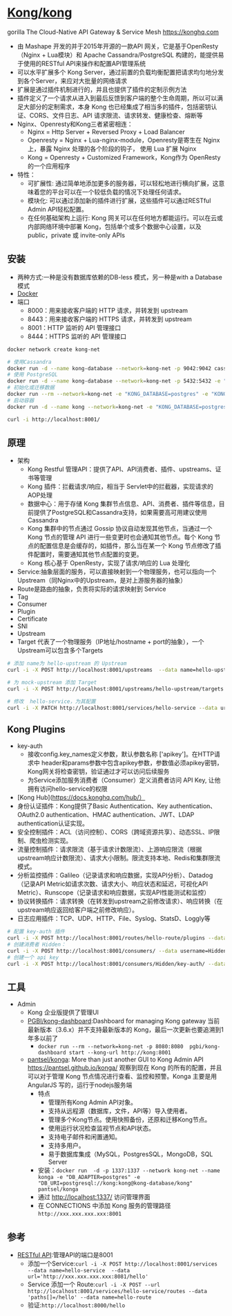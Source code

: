 # [Kong/kong](https://github.com/Kong/kong)

gorilla The Cloud-Native API Gateway & Service Mesh https://konghq.com

* 由 Mashape 开发的并于2015年开源的一款API 网关，它是基于OpenResty（Nginx + Lua模块）和 Apache Cassandra/PostgreSQL 构建的，能提供易于使用的RESTful API来操作和配置API管理系统
* 可以水平扩展多个 Kong Server，通过前置的负载均衡配置把请求均匀地分发到各个Server，来应对大批量的网络请求
* 扩展是通过插件机制进行的，并且也提供了插件的定制示例方法
* 插件定义了一个请求从进入到最后反馈到客户端的整个生命周期，所以可以满足大部分的定制需求，本身 Kong 也已经集成了相当多的插件，包括密钥认证、CORS、文件日志、API 请求限流、请求转发、健康检查、熔断等
* Nginx、Openresty和Kong三者紧密相连：
  - Nginx = Http Server + Reversed Proxy + Load Balancer
  - Openresty = Nginx + Lua-nginx-module，Openresty是寄生在 Nginx 上，暴露 Nginx 处理的各个阶段的钩子， 使用 Lua 扩展 Nginx
  - Kong = Openresty + Customized Framework，Kong作为 OpenResty 的一个应用程序
* 特性：
  - 可扩展性: 通过简单地添加更多的服务器，可以轻松地进行横向扩展，这意味着您的平台可以在一个较低负载的情况下处理任何请求。
  - 模块化: 可以通过添加新的插件进行扩展，这些插件可以通过RESTful Admin API轻松配置。
  - 在任何基础架构上运行: Kong 网关可以在任何地方都能运行。可以在云或内部网络环境中部署 Kong，包括单个或多个数据中心设置，以及 public，private 或 invite-only APIs

## 安装

* 两种方式:一种是没有数据库依赖的DB-less 模式，另一种是with a Database 模式
* [Docker](https://docs.konghq.com/install/docker/)
* 端口
  - 8000：用来接收客户端的 HTTP 请求，并转发到 upstream
  - 8443：用来接收客户端的 HTTPS 请求，并转发到 upstream
  - 8001：HTTP 监听的 API 管理接口
  - 8444：HTTPS 监听的 API 管理接口

```sh
docker network create kong-net

# 使用Cassandra
docker run -d --name kong-database --network=kong-net -p 9042:9042 cassandra:3
# 使用 PostgreSQL
docker run -d --name kong-database --network=kong-net -p 5432:5432 -e "POSTGRES_USER=kong" -e "POSTGRES_DB=kong" -e "POSTGRES_PASSWORD=kong" postgres:9.6
# 初始化或迁移数据
docker run --rm --network=kong-net -e "KONG_DATABASE=postgres" -e "KONG_PG_HOST=kong-database" -e "KONG_PG_PASSWORD=kong" -e "KONG_CASSANDRA_CONTACT_POINTS=kong-database" kong:1.5.1 kong migrations bootstrap
# 启动容器
docker run -d --name kong --network=kong-net -e "KONG_DATABASE=postgres" -e "KONG_PG_HOST=kong-database" -e "KONG_PG_PASSWORD=kong" -e "KONG_CASSANDRA_CONTACT_POINTS=kong-database" -e "KONG_PROXY_ACCESS_LOG=/dev/stdout" -e "KONG_ADMIN_ACCESS_LOG=/dev/stdout" -e "KONG_PROXY_ERROR_LOG=/dev/stderr" -e "KONG_ADMIN_ERROR_LOG=/dev/stderr" -e "KONG_ADMIN_LISTEN=0.0.0.0:8001, 0.0.0.0:8444 ssl" -p 8000:8000 -p 8443:8443 -p 8001:8001 -p 8444:8444 kong:1.5.1

curl -i http://localhost:8001/
```

## 原理

* 架构
  - Kong Restful 管理API：提供了API、API消费者、插件、upstreams、证书等管理
  - Kong 插件：拦截请求/响应，相当于 Servlet中的拦截器，实现请求的AOP处理
  - 数据中心：用于存储 Kong 集群节点信息、API、消费者、插件等信息，目前提供了PostgreSQL和Cassandra支持，如果需要高可用建议使用Cassandra
  - Kong 集群中的节点通过 Gossip 协议自动发现其他节点，当通过一个 Kong 节点的管理 API 进行一些变更时也会通知其他节点。每个 Kong 节点的配置信息是会缓存的，如插件，那么当在某一个 Kong 节点修改了插件配置时，需要通知其他节点配置的变更。
  - Kong 核心基于 OpenResty，实现了请求/响应的 Lua 处理化
* Service:抽象层面的服务，可以直接映射到一个物理服务，也可以指向一个Upstream（同Nginx中的Upstream，是对上游服务器的抽象）
* Route是路由的抽象，负责将实际的请求映射到 Service
* Tag
* Consumer
* Plugin
* Certificate
* SNI
* Upstream
* Target 代表了一个物理服务（IP地址/hostname + port的抽象），一个Upstream可以包含多个Targets

```sh
# 添加 name为 hello-upstream 的 Upstream
curl -i -X POST http://localhost:8001/upstreams  --data name=hello-upstream

# 为 mock-upstream 添加 Target
curl -i -X POST http://localhost:8001/upstreams/hello-upstream/targets --data target="xxx.xxx.xxx.xxx:8081"

# 修改  hello-service，为其配置
curl -i -X PATCH http://localhost:8001/services/hello-service --data url='http://hello-upstream/hello'
```

## Kong Plugins

* key-auth
  - 接收config.key_names定义参数，默认参数名称 ['apikey']。在HTTP请求中 header和params参数中包含apikey参数，参数值必须apikey密钥，Kong网关将检查密钥，验证通过才可以访问后续服务
  - 为Service添加服务消费者（Consumer）定义消费者访问 API Key, 让他拥有访问hello-service的权限
* [Kong Hub](https://docs.konghq.com/hub/）
* 身份认证插件：Kong提供了Basic Authentication、Key authentication、OAuth2.0 authentication、HMAC authentication、JWT、LDAP authentication认证实现。
* 安全控制插件：ACL（访问控制）、CORS（跨域资源共享）、动态SSL、IP限制、爬虫检测实现。
* 流量控制插件：请求限流（基于请求计数限流）、上游响应限流（根据upstream响应计数限流）、请求大小限制。限流支持本地、Redis和集群限流模式。
* 分析监控插件：Galileo（记录请求和响应数据，实现API分析）、Datadog（记录API Metric如请求次数、请求大小、响应状态和延迟，可视化API Metric）、Runscope（记录请求和响应数据，实现API性能测试和监控）
* 协议转换插件：请求转换（在转发到upstream之前修改请求）、响应转换（在upstream响应返回给客户端之前修改响应）。
* 日志应用插件：TCP、UDP、HTTP、File、Syslog、StatsD、Loggly等

```sh
# 配置 key-auth 插件
curl -i -X POST http://localhost:8001/routes/hello-route/plugins --data name=key-auth
# 创建消费者 Hidden：
curl -i -X POST http://localhost:8001/consumers/ --data username=Hidden
# 创建一个 api key
curl -i -X POST http://localhost:8001/consumers/Hidden/key-auth/ --data key=ENTER_KEY_HERE
```

## 工具

* Admin
  - Kong 企业版提供了管理UI
  - [PGBI/kong-dashboard](https://github.com/PGBI/kong-dashboard):Dashboard for managing Kong gateway 当前最新版本（3.6.x）并不支持最新版本的 Kong，最后一次更新也要追溯到1年多以前了
    + `docker run --rm --network=kong-net -p 8080:8080  pgbi/kong-dashboard start --kong-url http://kong:8001`
  - [pantsel/konga](https://github.com/pantsel/konga): More than just another GUI to Kong Admin API <https://pantsel.github.io/konga/> 观察到现在 Kong 的所有的配置，并且可以对于管理 Kong 节点情况进行查看、监控和预警。Konga 主要是用 AngularJS 写的，运行于nodejs服务端
    + 特点
      * 管理所有Kong Admin API对象。
      * 支持从远程源（数据库，文件，API等）导入使用者。
      * 管理多个Kong节点。使用快照备份，还原和迁移Kong节点。
      * 使用运行状况检查监视节点和API状态。
      * 支持电子邮件和闲置通知。
      * 支持多用户。
      * 易于数据库集成（MySQL，PostgresSQL，MongoDB，SQL Server
    + 安装：`docker run  -d -p 1337:1337 --network kong-net --name konga -e "DB_ADAPTER=postgres" -e "DB_URI=postgresql://kong:kong@kong-database/kong" pantsel/konga`
    + 通过 <http://localhost:1337/> 访问管理界面
    + 在 CONNECTIONS 中添加 Kong 服务的管理路径 `http://xxx.xxx.xxx.xxx:8001`

## 参考

* [RESTful API](https://docs.konghq.com/2.0.x/admin-api/):管理API的端口是8001
  - 添加一个Service:`curl -i -X POST http://localhost:8001/services  --data name=hello-service  --data url='http://xxx.xxx.xxx.xxx:8081/hello'`
  - Service 添加一个 Route:`curl -i -X POST --url http://localhost:8001/services/hello-service/routes --data 'paths[]=/hello' --data name=hello-route`
  - 验证:`http://localhost:8000/hello`
